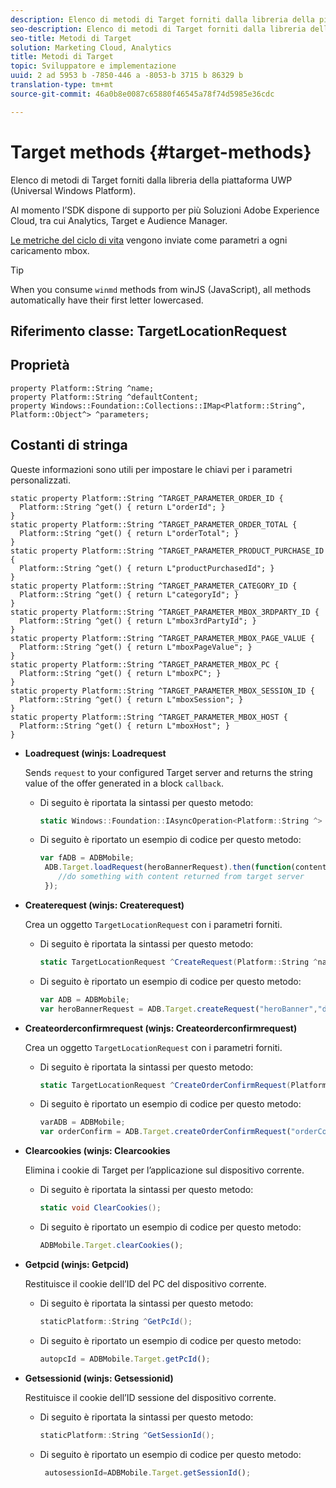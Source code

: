 ```yaml
---
description: Elenco di metodi di Target forniti dalla libreria della piattaforma UWP (Universal Windows Platform).
seo-description: Elenco di metodi di Target forniti dalla libreria della piattaforma UWP (Universal Windows Platform).
seo-title: Metodi di Target
solution: Marketing Cloud, Analytics
title: Metodi di Target
topic: Sviluppatore e implementazione
uuid: 2 ad 5953 b -7850-446 a -8053-b 3715 b 86329 b
translation-type: tm+mt
source-git-commit: 46a0b8e0087c65880f46545a78f74d5985e36cdc

---
```



# Target methods {#target-methods}

Elenco di metodi di Target forniti dalla libreria della piattaforma UWP (Universal Windows Platform).

Al momento l’SDK dispone di supporto per più Soluzioni Adobe Experience Cloud, tra cui Analytics, Target e Audience Manager.

[Le metriche del ciclo di vita](/help/universal-windows/metrics.md) vengono inviate come parametri a ogni caricamento mbox.

>[!TIP]
>
>When you consume `winmd` methods from winJS (JavaScript), all methods automatically have their first letter lowercased.

## Riferimento classe: TargetLocationRequest

## Proprietà

```
property Platform::String ^name; 
property Platform::String ^defaultContent; 
property Windows::Foundation::Collections::IMap<Platform::String^, Platform::Object^> ^parameters;
```

## Costanti di stringa

Queste informazioni sono utili per impostare le chiavi per i parametri personalizzati.

```
static property Platform::String ^TARGET_PARAMETER_ORDER_ID { 
  Platform::String ^get() { return L"orderId"; } 
} 
static property Platform::String ^TARGET_PARAMETER_ORDER_TOTAL { 
  Platform::String ^get() { return L"orderTotal"; } 
} 
static property Platform::String ^TARGET_PARAMETER_PRODUCT_PURCHASE_ID { 
  Platform::String ^get() { return L"productPurchasedId"; } 
} 
static property Platform::String ^TARGET_PARAMETER_CATEGORY_ID { 
  Platform::String ^get() { return L"categoryId"; } 
} 
static property Platform::String ^TARGET_PARAMETER_MBOX_3RDPARTY_ID { 
  Platform::String ^get() { return L"mbox3rdPartyId"; } 
} 
static property Platform::String ^TARGET_PARAMETER_MBOX_PAGE_VALUE { 
  Platform::String ^get() { return L"mboxPageValue"; } 
} 
static property Platform::String ^TARGET_PARAMETER_MBOX_PC { 
  Platform::String ^get() { return L"mboxPC"; } 
} 
static property Platform::String ^TARGET_PARAMETER_MBOX_SESSION_ID { 
  Platform::String ^get() { return L"mboxSession"; } 
} 
static property Platform::String ^TARGET_PARAMETER_MBOX_HOST { 
  Platform::String ^get() { return L"mboxHost"; } 
}
```

* **Loadrequest (winjs: Loadrequest**

   Sends `request` to your configured Target server and returns the string value of the offer generated in a block `callback`.

   * Di seguito è riportata la sintassi per questo metodo:

      ```csharp
      static Windows::Foundation::IAsyncOperation<Platform::String ^> ^LoadRequest(TargetLocationRequest ^request);
      ```

   * Di seguito è riportato un esempio di codice per questo metodo:

      ```js
      var fADB = ADBMobile; 
       ADB.Target.loadRequest(heroBannerRequest).then(function(content){ 
          //do something with content returned from target server 
       });
      ```

* **Createrequest (winjs: Createrequest)**

   Crea un oggetto `TargetLocationRequest` con i parametri forniti.

   * Di seguito è riportata la sintassi per questo metodo:

      ```csharp
      static TargetLocationRequest ^CreateRequest(Platform::String ^name, Platform::String ^defaultContent,Windows::Foundation::Collections::IMap<Platform::String^,Platform::Object^> ^parameters); 
      ```

   * Di seguito è riportato un esempio di codice per questo metodo:

      ```js
      var ADB = ADBMobile;
      var heroBannerRequest = ADB.Target.createRequest("heroBanner","default.png", null); 
      ```

* **Createorderconfirmrequest (winjs: Createorderconfirmrequest)**

   Crea un oggetto `TargetLocationRequest` con i parametri forniti.

   * Di seguito è riportata la sintassi per questo metodo:

      ```csharp
      static TargetLocationRequest ^CreateOrderConfirmRequest(Platform::String ^name, Platform::String ^orderId,Platform::String ^orderTotal,Platform::String ^productPurchasedId,Windows::Foundation::Collections::IMap<Platform::String^,Platform::Object^> ^parameters); 
      ```

   * Di seguito è riportato un esempio di codice per questo metodo:

      ```js
      varADB = ADBMobile;
      var orderConfirm = ADB.Target.createOrderConfirmRequest("orderConfirm","order","47.88","3722",null);
      ```

* **Clearcookies (winjs: Clearcookies**

   Elimina i cookie di Target per l’applicazione sul dispositivo corrente.

   * Di seguito è riportata la sintassi per questo metodo:

      ```csharp
      static void ClearCookies();
      ```

   * Di seguito è riportato un esempio di codice per questo metodo:

      ```js
      ADBMobile.Target.clearCookies();
      ```

* **Getpcid (winjs: Getpcid)**

   Restituisce il cookie dell’ID del PC del dispositivo corrente.

   * Di seguito è riportata la sintassi per questo metodo:

      ```csharp
      staticPlatform::String ^GetPcId();
      ```

   * Di seguito è riportato un esempio di codice per questo metodo:

      ```js
      autopcId = ADBMobile.Target.getPcId();
      ```

* **Getsessionid (winjs: Getsessionid)**

   Restituisce il cookie dell’ID sessione del dispositivo corrente.

   * Di seguito è riportata la sintassi per questo metodo:

      ```csharp
      staticPlatform::String ^GetSessionId();
      ```

   * Di seguito è riportato un esempio di codice per questo metodo:

      ```js
       autosessionId=ADBMobile.Target.getSessionId(); 
      ```

